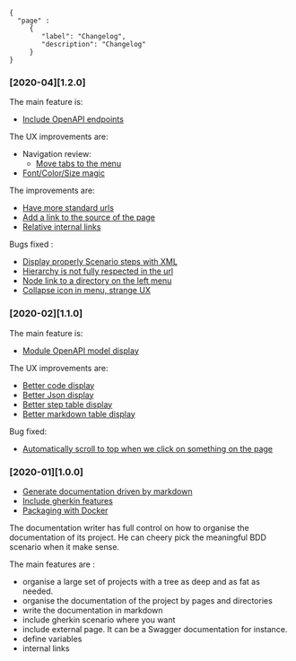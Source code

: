 ```thegardener
{
  "page" :
     {
        "label": "Changelog",
        "description": "Changelog"
     }
}
```

### [2020-04][1.2.0]  

The main feature is:
- [Include OpenAPI endpoints](https://github.com/KelkooGroup/theGardener/issues/568)

The UX improvements are:
- Navigation review: 
   - [Move tabs to the menu](https://github.com/KelkooGroup/theGardener/issues/632) 
- [Font/Color/Size magic](https://github.com/KelkooGroup/theGardener/issues/635)

The improvements are:
- [Have more standard urls](https://github.com/KelkooGroup/theGardener/issues/652)
- [Add a link to the source of the page](https://github.com/KelkooGroup/theGardener/issues/604)
- [Relative internal links](https://github.com/KelkooGroup/theGardener/issues/342) 

Bugs fixed :
- [Display properly Scenario steps with XML](https://github.com/KelkooGroup/theGardener/issues/606) 
- [Hierarchy is not fully respected in the url](https://github.com/KelkooGroup/theGardener/issues/322) 
- [Node link to a directory on the left menu](https://github.com/KelkooGroup/theGardener/issues/642)
- [Collapse icon in menu, strange UX](https://github.com/KelkooGroup/theGardener/issues/281)  

### [2020-02][1.1.0] 

The main feature is:
- [Module OpenAPI model display](https://github.com/KelkooGroup/theGardener/issues/62)

The UX improvements are:
- [Better code display](https://github.com/KelkooGroup/theGardener/issues/250)
- [Better Json display](https://github.com/KelkooGroup/theGardener/issues/547)
- [Better step table display](https://github.com/KelkooGroup/theGardener/issues/471)
- [Better markdown table display](https://github.com/KelkooGroup/theGardener/issues/537)

Bug fixed:
- [Automatically scroll to top when we click on something on the page](https://github.com/KelkooGroup/theGardener/issues/514)

  
### [2020-01][1.0.0] 

- [Generate documentation driven by markdown](https://github.com/KelkooGroup/theGardener/milestone/5)
- [Include gherkin features](https://github.com/KelkooGroup/theGardener/milestone/1)
- [Packaging with Docker](https://github.com/KelkooGroup/theGardener/milestone/3)

The documentation writer has full control on how to organise the documentation of its project. He can cheery pick the meaningful BDD scenario when it make sense.

The main features are :
- organise a large set of projects with a tree as deep and as fat as needed.
- organise the documentation of the project by pages and directories
- write the documentation in markdown 
- include gherkin scenario where you want
- include external page. It can be a Swagger documentation for instance. 
- define variables
- internal links





